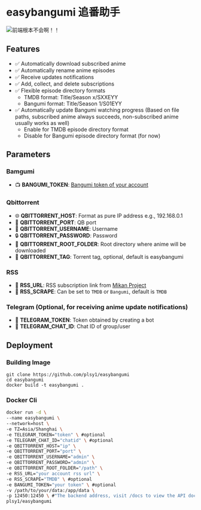 # easybangumi 追番助手

![前端根本不会啊！！](https://github.com/plsy1/easybangumi/blob/main/pictures/frontend.png?raw=true)

## Features

- ✅ Automatically download subscribed anime
- ✅ Automatically rename anime episodes
- ✅ Receive updates notifications
- ✅ Add, collect, and delete subscriptions
- ✅ Flexible episode directory formats
  - TMDB format: Title/Season x/SXXEYY
  - Bangumi format: Title/Season 1/S01EYY
- ✅ Automatically update Bangumi watching progress (Based on file paths, subscribed anime always succeeds, non-subscribed anime usually works as well)
  - Enable for TMDB episode directory format
  - Disable for Bangumi episode directory format (for now)

## Parameters

### Bamgumi

- 📺 **BANGUMI_TOKEN**: [Bangumi token of your account](https://next.bgm.tv/demo/access-token)

### Qbittorrent

- 🌐 **QBITTORRENT_HOST**: Format as pure IP address e.g., 192.168.0.1
- 🔌 **QBITTORRENT_PORT**: QB port
- 👤 **QBITTORRENT_USERNAME**: Username
- 🔒 **QBITTORRENT_PASSWORD**: Password
- 📁 **QBITTORRENT_ROOT_FOLDER**: Root directory where anime will be downloaded
- 🔖 **QBITTORRENT_TAG**: Torrent tag, optional, default is easybangumi

### RSS

- 📡 **RSS_URL**: RSS subscription link from [Mikan Project](https://mikanani.me/home/mybangumi)
- 🔄 **RSS_SCRAPE**: Can be set to `TMDB` or `Bangumi`, default is `TMDB`

### Telegram (Optional, for receiving anime update notifications)

- 🤖 **TELEGRAM_TOKEN**: Token obtained by creating a bot
- 💬 **TELEGRAM_CHAT_ID**: Chat ID of group/user

## Deployment

### Building Image

```shell
git clone https://github.com/plsy1/easybangumi
cd easybangumi
docker build -t easybangumi .
```

### Docker Cli
```bash
docker run -d \
--name easybangumi \
--network=host \
-e TZ=Asia/Shanghai \
-e TELEGRAM_TOKEN="token" \ #optional
-e TELEGRAM_CHAT_ID="chatid" \ #optional
-e QBITTORRENT_HOST="ip" \
-e QBITTORRENT_PORT="port" \
-e QBITTORRENT_USERNAME="admin" \
-e QBITTORRENT_PASSWORD="admin" \
-e QBITTORRENT_ROOT_FOLDER="/path" \
-e RSS_URL="your account rss url" \
-e RSS_SCRAPE="TMDB" \ #optional
-e BANGUMI_TOKEN="your token" \ #optional
-v /path/to/your/data:/app/data \
-p 12450:12450 \ #"The backend address, visit /docs to view the API documentation."
plsy1/easybangumi
```

